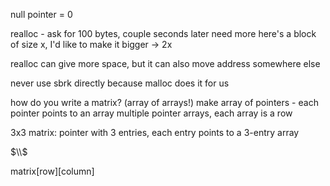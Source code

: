 null pointer = 0

realloc - ask for 100 bytes, couple seconds later need more
here's a block of size x, I'd like to make it bigger -> 2x

realloc can give more space, but it can also move address somewhere else

never use sbrk directly because malloc does it for us


how do you write a matrix? (array of arrays!)
make array of pointers - each pointer points to an array
multiple pointer arrays, each array is a row


3x3 matrix: pointer with 3 entries, each entry points to a 3-entry array

$\\$

matrix[row][column]
